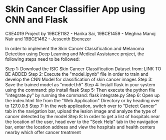 # Skin Cancer Classifier App using CNN and Flask
CSE4019 Project by 19BCE1182 - Harika Sai, 19BCE1459 - Meghna Manoj Nair and 19BCE1462 - Jessenth Ebenezer 

In order to implement the Skin Cancer Classification and Melanoma Detection using Deep Learning and Medical Assistance project, the following steps need to be followed:

Step 1: Download the ISIC Skin Cancer Classification Dataset from: LINK TO BE ADDED 
Step 2: Execute the "model.ipynb" file in order to train and develop the CNN Model for classification of skin cancer images 
Step 3: Save the trained model as "model.h5" 
Step 4: Install flask in your system using the command: pip install flask 
Step 5: Then execute the python file "integrate.py" by running the command: flask integrate.py 
Step 6: Open up the index.html file from the "Web Application" Directory or by heading over to 127.0.0.5 
Step 7: In the web application, switch over to "Detect Cancer" tab in the navigation bar, upload the lesion image and analyze the type of cancer detected by the model 
Step 8: In order to get a list of hospitals near the location of the user, head over to the "Seek Help" tab in the navigation bar, enter the location address and view the hospitals and health centers nearby which offer cancer treatment
